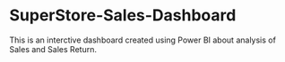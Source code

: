 # SuperStore-Sales-Dashboard
This is an interctive dashboard created using Power BI about analysis of Sales and Sales Return.
